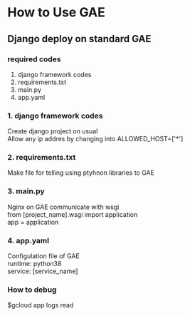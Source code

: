 # How to Use GAE
## Django deploy on standard GAE
### required codes
1. django framework codes
2. requirements.txt
3. main.py 
4. app.yaml

### 1. django framework codes
Create django project on usual</br>
Allow any ip addres by changing into ALLOWED_HOST=['*']

### 2. requirements.txt
Make file for telling using ptyhnon libraries to GAE

### 3. main.py
Nginx on GAE communicate with wsgi </br>
from [project_name].wsgi import application </br> 
app = application

### 4. app.yaml
Configulation file of GAE</br>
runtime: python38 </br>
service: [service_name]

### How to debug
$gcloud app logs read
